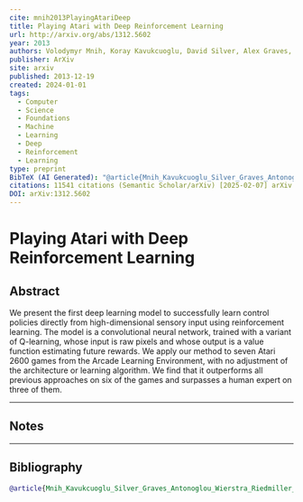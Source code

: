 ```yaml
---
cite: mnih2013PlayingAtariDeep
title: Playing Atari with Deep Reinforcement Learning
url: http://arxiv.org/abs/1312.5602
year: 2013
authors: Volodymyr Mnih, Koray Kavukcuoglu, David Silver, Alex Graves, Ioannis Antonoglou, Daan Wierstra, Martin Riedmiller
publisher: ArXiv
site: arxiv
published: 2013-12-19
created: 2024-01-01
tags:
  - Computer
  - Science
  - Foundations
  - Machine
  - Learning
  - Deep
  - Reinforcement
  - Learning
type: preprint
BibTeX (AI Generated): "@article{Mnih_Kavukcuoglu_Silver_Graves_Antonoglou_Wierstra_Riedmiller_2013, title={Playing Atari with Deep Reinforcement Learning}, url={[http://arxiv.org/abs/1312.5602](http://arxiv.org/abs/1312.5602)}, DOI={[10.48550/arXiv.1312.5602](https://doi.org/10.48550/arXiv.1312.5602)}, abstractNote={We present the first deep learning model to successfully learn control policies directly from high-dimensional sensory input using reinforcement learning. The model is a convolutional neural network, trained with a variant of Q-learning, whose input is raw pixels and whose output is a value function estimating future rewards. We apply our method to seven Atari 2600 games from the Arcade Learning Environment, with no adjustment of the architecture or learning algorithm. We find that it outperforms all previous approaches on six of the games and surpasses a human expert on three of them.}, note={11541 citations (Semantic Scholar/arXiv) [2025-02-07] arXiv:1312.5602 [cs] Citation Key: mnih2013PlayingAtariDeep}, number={arXiv:1312.5602}, publisher={arXiv}, author={Mnih, Volodymyr and Kavukcuoglu, Koray and Silver, David and Graves, Alex and Antonoglou, Ioannis and Wierstra, Daan and Riedmiller, Martin}, year={2013}, month=dec }"
citations: 11541 citations (Semantic Scholar/arXiv) [2025-02-07] arXiv:1312.5602 [cs]
DOI: arXiv:1312.5602
---
```


# Playing Atari with Deep Reinforcement Learning

## Abstract 
We present the first deep learning model to successfully learn control policies directly from high-dimensional sensory input using reinforcement learning. The model is a convolutional neural network, trained with a variant of Q-learning, whose input is raw pixels and whose output is a value function estimating future rewards. We apply our method to seven Atari 2600 games from the Arcade Learning Environment, with no adjustment of the architecture or learning algorithm. We find that it outperforms all previous approaches on six of the games and surpasses a human expert on three of them.


---
## Notes
>


---
## Bibliography

```bibtex
@article{Mnih_Kavukcuoglu_Silver_Graves_Antonoglou_Wierstra_Riedmiller_2013, title={Playing Atari with Deep Reinforcement Learning}, url={[http://arxiv.org/abs/1312.5602](http://arxiv.org/abs/1312.5602)}, DOI={[10.48550/arXiv.1312.5602](https://doi.org/10.48550/arXiv.1312.5602)}, abstractNote={We present the first deep learning model to successfully learn control policies directly from high-dimensional sensory input using reinforcement learning. The model is a convolutional neural network, trained with a variant of Q-learning, whose input is raw pixels and whose output is a value function estimating future rewards. We apply our method to seven Atari 2600 games from the Arcade Learning Environment, with no adjustment of the architecture or learning algorithm. We find that it outperforms all previous approaches on six of the games and surpasses a human expert on three of them.}, note={11541 citations (Semantic Scholar/arXiv) [2025-02-07] arXiv:1312.5602 [cs] Citation Key: mnih2013PlayingAtariDeep}, number={arXiv:1312.5602}, publisher={arXiv}, author={Mnih, Volodymyr and Kavukcuoglu, Koray and Silver, David and Graves, Alex and Antonoglou, Ioannis and Wierstra, Daan and Riedmiller, Martin}, year={2013}, month=dec }
```
